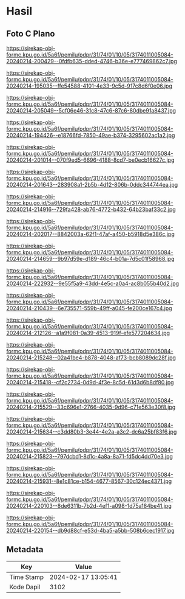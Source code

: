 # Hasil

## Foto C Plano

https://sirekap-obj-formc.kpu.go.id/5a6f/pemilu/pdpr/31/74/01/10/05/3174011005084-20240214-200429--0fdfb635-dded-4746-b36e-e777469862c7.jpg

https://sirekap-obj-formc.kpu.go.id/5a6f/pemilu/pdpr/31/74/01/10/05/3174011005084-20240214-195035--ffe54588-4101-4e33-9c5d-917c8d6f0e06.jpg

https://sirekap-obj-formc.kpu.go.id/5a6f/pemilu/pdpr/31/74/01/10/05/3174011005084-20240214-205049--5cf06e46-31c8-47c6-87c6-80dbe91a8437.jpg

https://sirekap-obj-formc.kpu.go.id/5a6f/pemilu/pdpr/31/74/01/10/05/3174011005084-20240214-194426--e18766fd-7850-49ae-b374-3295602ac1a2.jpg

https://sirekap-obj-formc.kpu.go.id/5a6f/pemilu/pdpr/31/74/01/10/05/3174011005084-20240214-201014--070f9ed5-6696-4188-8cd7-be0ecb16627c.jpg

https://sirekap-obj-formc.kpu.go.id/5a6f/pemilu/pdpr/31/74/01/10/05/3174011005084-20240214-201643--283908a1-2b5b-4d12-806b-0ddc344744ea.jpg

https://sirekap-obj-formc.kpu.go.id/5a6f/pemilu/pdpr/31/74/01/10/05/3174011005084-20240214-214916--729fa428-ab76-4772-b432-64b23baf33c2.jpg

https://sirekap-obj-formc.kpu.go.id/5a6f/pemilu/pdpr/31/74/01/10/05/3174011005084-20240214-202017--8842003a-62f1-47af-a450-b5918d5e386c.jpg

https://sirekap-obj-formc.kpu.go.id/5a6f/pemilu/pdpr/31/74/01/10/05/3174011005084-20240214-214659--9b97d59e-d189-46c4-b01a-7d5c01f58968.jpg

https://sirekap-obj-formc.kpu.go.id/5a6f/pemilu/pdpr/31/74/01/10/05/3174011005084-20240214-222932--9e55f5a9-43dd-4e5c-a0a4-ac8b055b40d2.jpg

https://sirekap-obj-formc.kpu.go.id/5a6f/pemilu/pdpr/31/74/01/10/05/3174011005084-20240214-210439--6e735571-559b-49ff-a045-fe200ce167c4.jpg

https://sirekap-obj-formc.kpu.go.id/5a6f/pemilu/pdpr/31/74/01/10/05/3174011005084-20240214-212126--a1a9f081-0a39-4513-919f-efe577204634.jpg

https://sirekap-obj-formc.kpu.go.id/5a6f/pemilu/pdpr/31/74/01/10/05/3174011005084-20240214-215248--02a41be4-b878-4048-af73-bcb8089dc28f.jpg

https://sirekap-obj-formc.kpu.go.id/5a6f/pemilu/pdpr/31/74/01/10/05/3174011005084-20240214-215418--cf2c2734-0d9d-4f3e-8c5d-61d3d6b8df80.jpg

https://sirekap-obj-formc.kpu.go.id/5a6f/pemilu/pdpr/31/74/01/10/05/3174011005084-20240214-215529--33c696e1-2766-4035-9d96-c71e563e30f8.jpg

https://sirekap-obj-formc.kpu.go.id/5a6f/pemilu/pdpr/31/74/01/10/05/3174011005084-20240214-215634--c3dd80b3-3e44-4e2a-a3c2-dc6a25bf83f6.jpg

https://sirekap-obj-formc.kpu.go.id/5a6f/pemilu/pdpr/31/74/01/10/05/3174011005084-20240214-215823--797dcbd1-8d1c-4a8a-8a71-fd5dc4dd70e3.jpg

https://sirekap-obj-formc.kpu.go.id/5a6f/pemilu/pdpr/31/74/01/10/05/3174011005084-20240214-215931--8e1c81ce-b154-4677-8567-30c124ec4371.jpg

https://sirekap-obj-formc.kpu.go.id/5a6f/pemilu/pdpr/31/74/01/10/05/3174011005084-20240214-220103--8de6311b-7b2d-4ef1-a098-1d75a184be41.jpg

https://sirekap-obj-formc.kpu.go.id/5a6f/pemilu/pdpr/31/74/01/10/05/3174011005084-20240214-220154--db9d88cf-e53d-4ba5-a5bb-508b6cec1917.jpg


## Metadata

| Key        | Value               |
| ---------- | ------------------- |
| Time Stamp | 2024-02-17 13:05:41 |
| Kode Dapil | 3102                |



